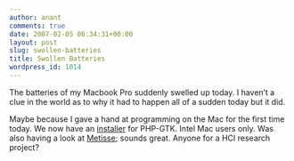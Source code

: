 ```yaml
---
author: anant
comments: true
date: 2007-02-05 06:34:31+00:00
layout: post
slug: swollen-batteries
title: Swollen Batteries
wordpress_id: 1014
---
```


The batteries of my Macbook Pro suddenly  swelled up today. I haven’t a clue in the world as to why it had to  happen all of a sudden today but it did.

Maybe because I gave a hand at programming on the Mac for the first time today. We now have an [installer](http://replay.waybackmachine.org/20070219120114/http://news.php.net/php.gtk.dev/3674) for PHP-GTK. Intel Mac users only. Was also having a look at [Metisse](http://replay.waybackmachine.org/20070219120114/http://insitu.lri.fr/metisse/); sounds great. Anyone for a HCI research project?
